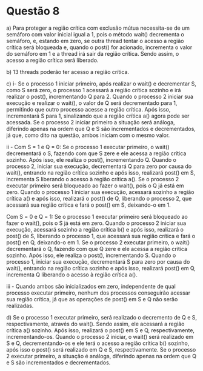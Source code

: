 # Questão 8


a) Para proteger a região crítica com exclusão mútua necessita-se de um semáforo com valor inicial igual a 1, pois o método wait() decrementa o semáforo, e, estando em zero, se outra thread tentar o acesso a região crítica será bloqueada e, quando o post() for acionado, incrementa o valor do semáforo em 1 e a thread irá sair da região crítica. Sendo assim, o acesso a região crítica será liberado. 


b) 13 threads poderão ter acesso a região crítica.



c) i- Se o processo 1 iniciar primeiro, após realizar o wait() e decrementar S, como S será zero, o processo 1 acessará a região crítica sozinho e irá realizar o post(), incrementando Q para 2. Quando o processo 2 iniciar sua execução e realizar o wait(), o valor de Q será decrementado para 1, permitindo que outro processo acesse a região crítica. Após isso, incrementará S para 1, sinalizando que a região crítica a() agora pode ser acessada.
	Se o processo 2 iniciar primeiro a situação será análoga, diferindo apenas na ordem que Q e S são incrementados e decrementados, já que, como dito na questão, ambos iniciam com o mesmo valor.
	
ii - Com S = 1 e Q = 0: Se o processo 1 executar primeiro, o wait() decrementará o S, fazendo com que S zere e ele acessa a região crítica sozinho. Após isso, ele realiza o post(), incrementando Q. Quando o processo 2, iniciar sua execução, decrementará Q para zero por causa do wait(), entrando na região crítica sozinho e após isso, realizará post() em S, incrementa S liberando o acesso à região crítica a().
	Se o processo 2 executar primeiro será bloqueado ao fazer o wait(), pois o Q já está em zero. Quando o processo 1 iniciar sua execução, acessará sozinho a região crítica a() e após isso, realizará o post() de Q, liberando o processo 2, que acessará sua região crítica e fará o post() em S, deixando-o em 1.
	
Com S = 0 e Q = 1: Se o processo 1 executar primeiro será bloqueado ao fazer o wait(), pois o S já está em zero. Quando o processo 2 iniciar sua execução, acessará sozinho a região crítica b() e após isso, realizará o post() de S, liberando o processo 1, que acessará sua região crítica e fará o post() en Q, deixando-o em 1.
	Se o processo 2 executar primeiro, o wait() decrementará o Q, fazendo com que Q zere e ele acessa a região crítica sozinho. Após isso, ele realiza o post(), incrementando S. Quando o processo 1, iniciar sua execução, decrementará S para zero por causa do wait(), entrando na região crítica sozinho e após isso, realizará post() em Q, incrementa Q liberando o acesso à região crítica a(). 
	
iii - Quando ambos são inicializados em zero, independente de qual processo executar primeiro, nenhum dos processos conseguirão acessar sua região crítica, já que as operações de post() em S e Q não serão realizadas.



d) Se o processo 1 executar primeiro, será realizado o decremento de Q e S, respectivamente, através do wait(). Sendo assim, ele acessará a região crítica a() sozinho. Após isso, realizará o post() em S e Q, respectivamente, incrementando-os. Quando o processo 2 iniciar, o wait() será realizado em S e Q, decrementando-os e ele terá o acesso a região crítica b() sozinho, após isso o post() será realizado em Q e S, respectivamente.
	Se o processo 2 executar primeiro, a situação é análoga, diferindo apenas na ordem que Q e S são incrementados e decrementados.
